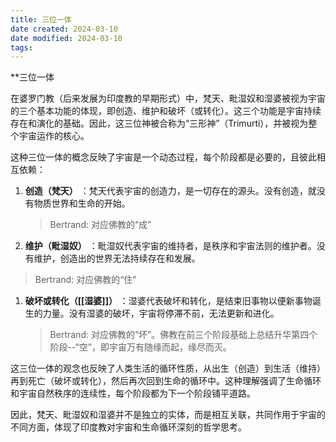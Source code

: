 ```yaml
---
title: 三位一体
date created: 2024-03-10
date modified: 2024-03-10
tags:
---
```


**三位一体

在婆罗门教（后来发展为印度教的早期形式）中，梵天、毗湿奴和湿婆被视为宇宙的三个基本功能的体现，即创造、维护和破坏（或转化）。这三个功能是宇宙持续存在和演化的基础。因此，这三位神被合称为“三形神”（Trimurti），并被视为整个宇宙运作的核心。

这种三位一体的概念反映了宇宙是一个动态过程，每个阶段都是必要的，且彼此相互依赖：

1. **创造（梵天）** ：梵天代表宇宙的创造力，是一切存在的源头。没有创造，就没有物质世界和生命的开始。
	>Bertrand: 对应佛教的“成”
	>
1. **维护（毗湿奴）** ：毗湿奴代表宇宙的维持者，是秩序和宇宙法则的维护者。没有维护，创造出的世界无法持续存在和发展。
>	Bertrand: 对应佛教的“住”

1. **破坏或转化（[[湿婆]]）** ：湿婆代表破坏和转化，是结束旧事物以便新事物诞生的力量。没有湿婆的破坏，宇宙将停滞不前，无法更新和进化。
	>Bertrand: 对应佛教的“坏”。佛教在前三个阶段基础上总结升华第四个阶段--“空”，即宇宙万有随缘而起，缘尽而灭。

这三位一体的观念也反映了人类生活的循环性质，从出生（创造）到生活（维持）再到死亡（破坏或转化），然后再次回到生命的循环中。这种理解强调了生命循环和宇宙自然秩序的连续性，每个阶段都为下一个阶段铺平道路。

因此，梵天、毗湿奴和湿婆并不是独立的实体，而是相互关联，共同作用于宇宙的不同方面，体现了印度教对宇宙和生命循环深刻的哲学思考。